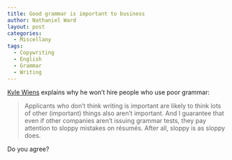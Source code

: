```yaml
---
title: Good grammar is important to business
author: Nathaniel Ward
layout: post
categories:
  - Miscellany
tags:
  - Copywriting
  - English
  - Grammar
  - Writing
---
```

[Kyle Wiens][1] explains why he won’t hire people who use poor grammar:

> Applicants who don’t think writing is important are likely to think lots of other (important) things also aren’t important. And I guarantee that even if other companies aren’t issuing grammar tests, they pay attention to sloppy mistakes on résumés. After all, sloppy is as sloppy does.

Do you agree?

 [1]: http://blogs.hbr.org/cs/2012/07/i_wont_hire_people_who_use_poo.html